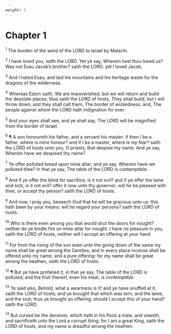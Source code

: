 ```yaml
---
weight: 1
---
```


# Chapter 1

<sup>1</sup> The burden of the word of the LORD to Israel by Malachi. 

<sup>2</sup> I have loved you, saith the LORD. Yet ye say, Wherein hast thou loved us? Was not Esau Jacob’s brother? saith the LORD: yet I loved Jacob, 

<sup>3</sup> And I hated Esau, and laid his mountains and his heritage waste for the dragons of the wilderness. 

<sup>4</sup> Whereas Edom saith, We are impoverished, but we will return and build the desolate places; thus saith the LORD of hosts, They shall build, but I will throw down; and they shall call them, The border of wickedness, and, The people against whom the LORD hath indignation for ever. 

<sup>5</sup> And your eyes shall see, and ye shall say, The LORD will be magnified from the border of Israel. 

<sup>6</sup> ¶ A son honoureth his father, and a servant his master: if then I be a father, where is mine honour? and if I be a master, where is my fear? saith the LORD of hosts unto you, O priests, that despise my name. And ye say, Wherein have we despised thy name? 

<sup>7</sup> Ye offer polluted bread upon mine altar; and ye say, Wherein have we polluted thee? In that ye say, The table of the LORD is contemptible. 

<sup>8</sup> And if ye offer the blind for sacrifice, is it not evil? and if ye offer the lame and sick, is it not evil? offer it now unto thy governor; will he be pleased with thee, or accept thy person? saith the LORD of hosts. 

<sup>9</sup> And now, I pray you, beseech God that he will be gracious unto us: this hath been by your means: will he regard your persons? saith the LORD of hosts. 

<sup>10</sup> Who is there even among you that would shut the doors for nought? neither do ye kindle fire on mine altar for nought. I have no pleasure in you, saith the LORD of hosts, neither will I accept an offering at your hand. 

<sup>11</sup> For from the rising of the sun even unto the going down of the same my name shall be great among the Gentiles; and in every place incense shall be offered unto my name, and a pure offering: for my name shall be great among the heathen, saith the LORD of hosts. 

<sup>12</sup> ¶ But ye have profaned it, in that ye say, The table of the LORD is polluted; and the fruit thereof, even his meat, is contemptible. 

<sup>13</sup> Ye said also, Behold, what a weariness is it! and ye have snuffed at it, saith the LORD of hosts; and ye brought that which was torn, and the lame, and the sick; thus ye brought an offering: should I accept this of your hand? saith the LORD. 

<sup>14</sup> But cursed be the deceiver, which hath in his flock a male, and voweth, and sacrificeth unto the Lord a corrupt thing: for I am a great King, saith the LORD of hosts, and my name is dreadful among the heathen. 


